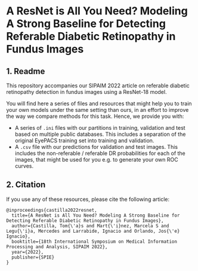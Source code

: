 # A ResNet is All You Need? Modeling A Strong Baseline for Detecting Referable Diabetic Retinopathy in Fundus Images

## 1. Readme

This repository accompanies our SIPAIM 2022 article on referable diabetic retinopathy detection in fundus images using a ResNet-18 model.

You will find here a series of files and resources that might help you to train your own models under the same setting than ours, in an effort to improve the way we compare methods for this task. Hence, we provide you with:

* A series of ```.ini``` files with our partitions in training, validation and test based on multiple public databases. This includes a separation of the original EyePACS training set into training and validation.
* A ```.csv``` file with our predictions for validation and test images. This includes the non-referable / referable DR probabilities for each of the images, that might be used for you e.g. to generate your own ROC curves.

## 2. Citation

If you use any of these resources, please cite the following article:

```
@inproceedings{castilla2022resnet,
  title={A ResNet is All You Need? Modeling A Strong Baseline for Detecting Referable Diabetic Retinopathy in Fundus Images},
  author={Castilla, Tom{\'a}s and Mart{\'i}nez, Marcela S and Legu{\'i}a, Mercedes and Larrabide, Ignacio and Orlando, Jos{\'e} Ignacio},
  booktitle={18th International Symposium on Medical Information Processing and Analysis, SIPAIM 2022},
  year={2022},
  publisher={SPIE}
}
```